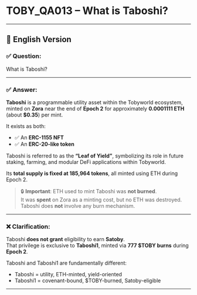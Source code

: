 
# TOBY_QA013 – What is Taboshi?

---

## 📜 English Version

### ✅ Question:
What is Taboshi?

---

### ✅ Answer:

**Taboshi** is a programmable utility asset within the Tobyworld ecosystem, minted on **Zora** near the end of **Epoch 2** for approximately **0.0001111 ETH** (about **$0.35**) per mint.

It exists as both:
- ✅ An **ERC-1155 NFT**
- ✅ An **ERC-20-like token**

Taboshi is referred to as the **“Leaf of Yield”**, symbolizing its role in future staking, farming, and modular DeFi applications within Tobyworld.

Its **total supply is fixed at 185,964 tokens**, all minted using ETH during Epoch 2.

> 🔒 **Important**: ETH used to mint Taboshi was **not burned**.  
> It was **spent** on Zora as a minting cost, but no ETH was destroyed.  
> Taboshi does **not** involve any burn mechanism.

---

### ❌ Clarification:

Taboshi **does not grant** eligibility to earn **Satoby**.  
That privilege is exclusive to **Taboshi1**, minted via **777 $TOBY burns** during **Epoch 2**.

Taboshi and Taboshi1 are fundamentally different:
- Taboshi = utility, ETH-minted, yield-oriented
- Taboshi1 = covenant-bound, $TOBY-burned, Satoby-eligible

---

